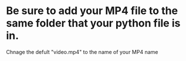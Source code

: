 # Be sure to add your MP4 file to the same folder that your python file is in.

Chnage the defult "video.mp4" to the name of your MP4 name
